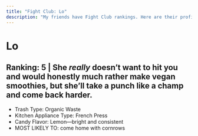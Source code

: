 ```yaml
---
title: "Fight Club: Lo"
description: "My friends have Fight Club rankings. Here are their profiles."
---
```


# Lo
## Ranking: 5  |  She *really* doesn’t want to hit you and would honestly much rather make vegan smoothies, but she’ll take a punch like a champ and come back harder. 
-	Trash Type: Organic Waste
-	Kitchen Appliance Type: French Press
-	Candy Flavor: Lemon—bright and consistent 
-	MOST LIKELY TO: come home with cornrows 
